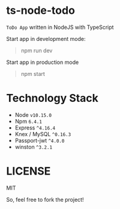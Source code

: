 # ts-node-todo

`ToDo App` written in NodeJS with TypeScript

Start app in development mode:

> npm run dev

Start app in production mode

> npm start

# Technology Stack

* Node `v10.15.0`
* Npm `6.4.1`
* Express `^4.16.4`
* Knex / MySQL `^0.16.3`
* Passport-jwt `^4.0.0`
* winston `^3.2.1`

# LICENSE

MIT

So, feel free to fork the project!
